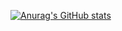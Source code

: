 [![Anurag's GitHub stats](https://github-readme-stats.vercel.app/api?username=yifeianyi)](https://github.com/anuraghazra/github-readme-stats)


<!--
**yifeianyi/yifeianyi** is a ✨ _special_ ✨ repository because its `README.md` (this file) appears on your GitHub profile.

Here are some ideas to get you started:

- 🔭 I’m currently working on ...
- 🌱 I’m currently learning ...
- 👯 I’m looking to collaborate on ...
- 🤔 I’m looking for help with ...
- 💬 Ask me about ...
- 📫 How to reach me: ...
- 😄 Pronouns: ...
- ⚡ Fun fact: ...
-->
